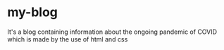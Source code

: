 # my-blog
It's a blog containing information about the ongoing pandemic of COVID which is made by the use of html and css
